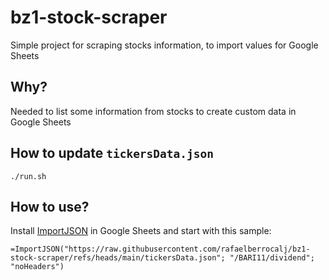 # bz1-stock-scraper

Simple project for scraping stocks information, to import values for Google Sheets

## Why?

Needed to list some information from stocks to create custom data in Google Sheets

## How to update `tickersData.json`

```
./run.sh
```

## How to use?

Install [ImportJSON](https://github.com/bradjasper/ImportJSON) in Google Sheets and start with this sample:

```
=ImportJSON("https://raw.githubusercontent.com/rafaelberrocalj/bz1-stock-scraper/refs/heads/main/tickersData.json"; "/BARI11/dividend"; "noHeaders")
```
